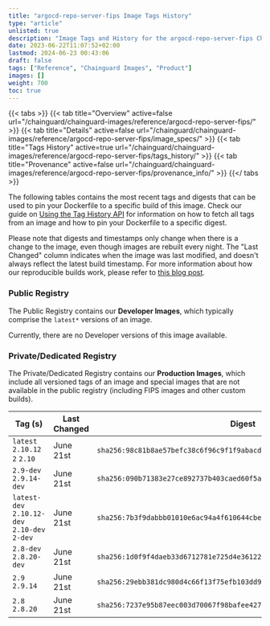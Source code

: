 ```yaml
---
title: "argocd-repo-server-fips Image Tags History"
type: "article"
unlisted: true
description: "Image Tags and History for the argocd-repo-server-fips Chainguard Image"
date: 2023-06-22T11:07:52+02:00
lastmod: 2024-06-23 00:43:06
draft: false
tags: ["Reference", "Chainguard Images", "Product"]
images: []
weight: 700
toc: true
---
```


{{< tabs >}}
{{< tab title="Overview" active=false url="/chainguard/chainguard-images/reference/argocd-repo-server-fips/" >}}
{{< tab title="Details" active=false url="/chainguard/chainguard-images/reference/argocd-repo-server-fips/image_specs/" >}}
{{< tab title="Tags History" active=true url="/chainguard/chainguard-images/reference/argocd-repo-server-fips/tags_history/" >}}
{{< tab title="Provenance" active=false url="/chainguard/chainguard-images/reference/argocd-repo-server-fips/provenance_info/" >}}
{{</ tabs >}}

The following tables contains the most recent tags and digests that can be used to pin your Dockerfile to a specific build of this image. Check our guide on [Using the Tag History API](/chainguard/chainguard-images/using-the-tag-history-api/) for information on how to fetch all tags from an image and how to pin your Dockerfile to a specific digest.

Please note that digests and timestamps only change when there is a change to the image, even though images are rebuilt every night. The "Last Changed" column indicates when the image was last modified, and doesn't always reflect the latest build timestamp. For more information about how our reproducible builds work, please refer to [this blog post](https://www.chainguard.dev/unchained/reproducing-chainguards-reproducible-image-builds).

### Public Registry
The Public Registry contains our **Developer Images**, which typically comprise the `latest*` versions of an image.

Currently, there are no Developer versions of this image available.

### Private/Dedicated Registry
The Private/Dedicated Registry contains our **Production Images**, which include all versioned tags of an image and special images that are not available in the public registry (including FIPS images and other custom builds).

| Tag (s)                                        | Last Changed | Digest                                                                    |
|------------------------------------------------|--------------|---------------------------------------------------------------------------|
|  `latest` `2.10.12` `2` `2.10`                 | June 21st    | `sha256:98c81b8ae57befc38c6f96c9f1f9abacd32abc323f0f7342c5a6087c0dbb90f8` |
|  `2.9-dev` `2.9.14-dev`                        | June 21st    | `sha256:090b71383e27ce892737b403caed60f5ac13994b56f89005fd6638e8de4e17f7` |
|  `latest-dev` `2.10.12-dev` `2.10-dev` `2-dev` | June 21st    | `sha256:7b3f9dabbb01010e6ac94a4f610644cbe275387a3d9f0979f2f61952545fb4a6` |
|  `2.8-dev` `2.8.20-dev`                        | June 21st    | `sha256:1d0f9f4daeb33d6712781e725d4e36122169faeec93fe5218e20cfefd425b2c3` |
|  `2.9` `2.9.14`                                | June 21st    | `sha256:29ebb381dc980d4c66f13f75efb103dd908dc132bd2563769641551c8b6a3484` |
|  `2.8` `2.8.20`                                | June 21st    | `sha256:7237e95b87eec003d70067f98bafee4278faa1f5b7dc4d6f7de3ae4ba33ed944` |


